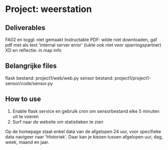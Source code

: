 # Project: weerstation

## Deliverables
FA02 en toggl: niet gemaakt
Instructable PDF: wilde niet downloaden, gaf pdf met als text 'internal server error' (lukte ook niet voor sparringspartner)
XD en reflectie: in map info

## Belangrijke files
flask bestand: project1/web/web.py
sensor bestand: project1/project1-sensor/code/sensor.py

## How to use
1) Enable flask service en gebruik cron om sensorbestand elke 5 minuten uit te voeren
2) Surf naar de website om statistieken te zien

Op de homepage staat enkel data van de afgelopen 24 uur, voor specifieke data navigeer naar 'Historiek'. Daar kan je kiezen tussen afgelopen uur, dag, week, maand en jaar.
